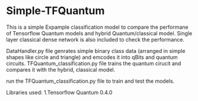 # Simple-TFQuantum
This is a simple Expample classification model to compare the performane of Tensorflow Quantum models and hybrid Quantum/classical model. Single layer classical dense network is also included to check the performance.

DataHandler.py file genrates simple binary class data (arranged in simple shapes like circle and triangle) and emcodes it into qBits and quantum circuits.
TFQuantum_classification.py file trains the quantum cirucit and compares it with the hybrid, classical model.

run the TFQuantum_classification.py file to train and test the models.

Libraries used:
  1.Tensorflow Quantum 0.4.0
